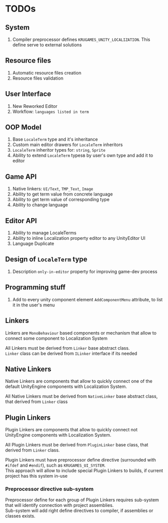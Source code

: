 # TODOs #

## System ##
1. Compiler preprocessor defines ``KRUGAMES_UNITY_LOCALIZATION``. 
   This define serve to external solutions 

## Resource files ##
1. Automatic resource files creation
1. Resource files validation

## User Interface ##
1. New Reworked Editor
1. Workflow: ``languages listed in term``

## OOP Model ##
1. Base ``LocaleTerm`` type and it's inheritance
1. Custom main editor drawers for ``LocaleTerm`` inheritors
1. ``LocaleTerm`` inheritor types for: ``string``, ``Sprite``
1. Ability to extend ``LocaleTerm`` typesв by user's own type and add it to editor

## Game API ##
1. Native linkers: ``UI/Text``, `TMP_Text`, ``Image``
1. Ability to get term value from concrete language
1. Ability to get term value of corresponding type
1. Ability to change language

## Editor API ##
1. Ability to manage LocaleTerms
1. Ability to inline Localization property editor to any UnityEditor UI 
1. Language Duplicate

## Design of ``LocaleTerm`` type ##
1. Description ``only-in-editor`` property for improving game-dev process

## Programming stuff ##
1. Add to every unity component element ``AddComponentMenu`` attribute, 
   to list it in the user's menu
   

## Linkers ##
Linkers are ``MonoBehaviour`` based components or mechanism that
allow to connect some component to Localization System  

All Linkers must be derived from ``Linker`` base abstract class.  
``Linker`` class can be derived from ``ILinker`` interface if its needed

## Native Linkers ##
Native Linkers are components that
allow to quickly connect one of the default
UnityEngine components with Localization System.  

All Native Linkers must be derived from ``NativeLinker`` base abstract class,
that derived from ``Linker`` class

## Plugin Linkers ##
Plugin Linkers are components that allow to quickly connect
not UnityEngine components with Localization System.  

All Plugin Linkers must be derived from ``PluginLinker`` base
class, that derived from ``Linker`` class.  

Plugin Linkers must have preprocessor define directive
(surrounded with ``#ifdef`` and ``#endif``),
such as ``KRUGAMES_UI_SYSTEM``.  
This approach will allow to
include special Plugin Linkers to builds, if
current project has this system in-use

### Preprocessor directive sub-system ###
Preprocessor define for each group of Plugin Linkers
requires sub-system that will identify connection with
project assemblies.  
Sub-system will add right define directives to compiler,
if assemblies or classes exists.